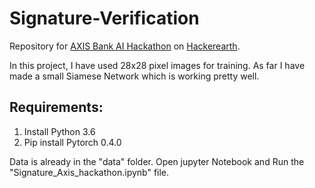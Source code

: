 # Signature-Verification
Repository for [AXIS Bank AI Hackathon](https://www.hackerearth.com/sprints/axis-hackathon/?utm_source=challenges-modern&utm_campaign=registered-challenges&utm_medium=right-panel) on [Hackerearth](https://www.hackerearth.com). 

In this project, I have used 28x28 pixel images for training. As far I have made a small Siamese Network which is working pretty well.

## Requirements: 
1. Install Python 3.6 
2. Pip install Pytorch 0.4.0 

Data is already in the "data" folder. Open jupyter Notebook and Run the "Signature_Axis_hackathon.ipynb" file.
